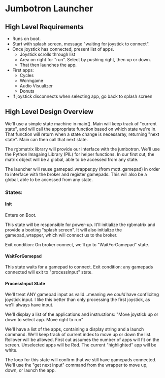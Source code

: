 # Jumbotron Launcher
## High Level Requirements
* Runs on boot.
* Start with splash screen, message "waiting for joystick to connect".
* Once joystick has connected, present list of apps.
  * Joystick scrolls through list
  * Area on right for "run".  Select by pushing right, then up or down.
  * That then launches the app.
* First apps:
  * Cycles
  * Wormgame
  * Audio Visualizer
  * Donuts
* If joystick disconnects when selecting app, go back to splash screen

## High Level Design Overview
We'll use a simple state machine in main().  Main will keep track of "current state", and will call the appropriate function based on which state we're in.  That function will return when a state change is necessaray, returning "next state".  Main can then call that next state.

The rgbmatrix library will provide our interface with the jumbotron.  We'll use the Python Imagaing Library (PIL) for helper functions.  In our first cut, the matrix object will be a global, able to be accessed from any state.

The launcher will reuse gamepad_wrapper.py (from mqtt_gamepad) in order to interface with the broker and register gamepads.  This will also be a global, able to be accessed from any state. 

### States:
#### Init
Enters on Boot. 

This state will be responsible for power-up.  It'll initialize the rgbmatrix and provide a booting "splash screen".  It will also initialize the gamepad_wrapper, which will connect us to the broker. 

Exit condition:  On broker connect, we'll go to "WaitForGamepad" state.

#### WaitForGamepad
This state waits for a gamepad to connect.
Exit condition:  any gamepads connected will exit to "processInput" state.

#### ProcessInput State
We'll treat ANY gamepad input as valid...meaning we *could* have conflicitng joystick input.  I like this better than only processing the first joystick, as we'll always have input.

We'll display a list of the applications and instructions:
"Move joystick up or down to select app.  Move right to run"

We'll have a list of the apps, containing a display string and a launch command.
We'll keep track of current index to move up or down the list.  Rollover will be allowed.
First cut assumes the number of apps will fit on the screen.
Unselected apps will be Red.
The current "highlighted" app will be white. 

The loop for this state will confirm that we still have gamepads connected.  We'll use the "get next input" command from the wrapper to move up, down, or launch the app.
